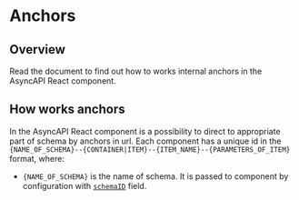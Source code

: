# Anchors

## Overview

Read the document to find out how to works internal anchors in the AsyncAPI React component.

## How works anchors

In the AsyncAPI React component is a possibility to direct to appropriate part of schema by anchors in url. Each component has a unique id in the `{NAME_OF_SCHEMA}--{CONTAINER|ITEM}--{ITEM_NAME}--{PARAMETERS_OF_ITEM}` format, where:

- `{NAME_OF_SCHEMA}` is the name of schema. It is passed to component by configuration with [`schemaID`]() field.